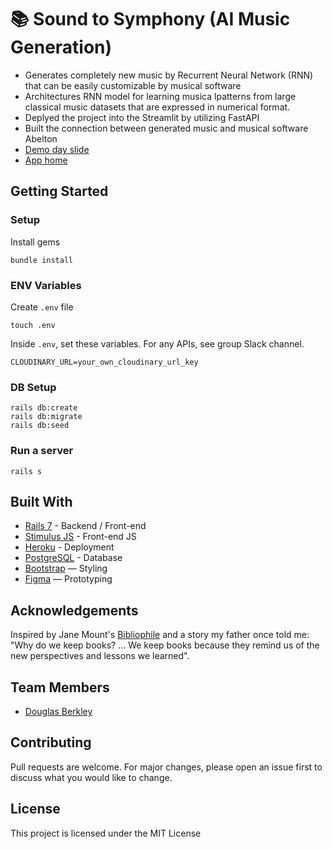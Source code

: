 # 📚 Sound to Symphony (AI Music Generation)

- Generates completely new music by Recurrent Neural Network (RNN) that can be easily customizable by musical software
- Architectures RNN model for learning musica lpatterns from large classical music datasets that are expressed in numerical format.
- Deplyed the project into the Streamlit by utilizing FastAPI
- Built the connection between generated music and musical software Abelton
- [Demo day slide](https://github.com/MyoungchulK/Sound_To_Symphony_LeWgon/blob/main/slide/Sound_to_symphony_Le_Wagon.pdf) 
- [App home](https://sound-to-symphony-hggkk6gcyupalttasetpiw.streamlit.app/)
   

## Getting Started
### Setup

Install gems
```
bundle install
```

### ENV Variables
Create `.env` file
```
touch .env
```
Inside `.env`, set these variables. For any APIs, see group Slack channel.
```
CLOUDINARY_URL=your_own_cloudinary_url_key
```

### DB Setup
```
rails db:create
rails db:migrate
rails db:seed
```

### Run a server
```
rails s
```

## Built With
- [Rails 7](https://guides.rubyonrails.org/) - Backend / Front-end
- [Stimulus JS](https://stimulus.hotwired.dev/) - Front-end JS
- [Heroku](https://heroku.com/) - Deployment
- [PostgreSQL](https://www.postgresql.org/) - Database
- [Bootstrap](https://getbootstrap.com/) — Styling
- [Figma](https://www.figma.com) — Prototyping

## Acknowledgements
Inspired by Jane Mount's [Bibliophile](https://www.amazon.com/Bibliophile-Illustrated-Miscellany-Jane-Mount/dp/1452167230) and a story my father once told me: "Why do we keep books? ... We keep books because they remind us of the new perspectives and lessons we learned".

## Team Members
- [Douglas Berkley](https://www.linkedin.com/in/dougberkley/)

## Contributing
Pull requests are welcome. For major changes, please open an issue first to discuss what you would like to change.

## License
This project is licensed under the MIT License
